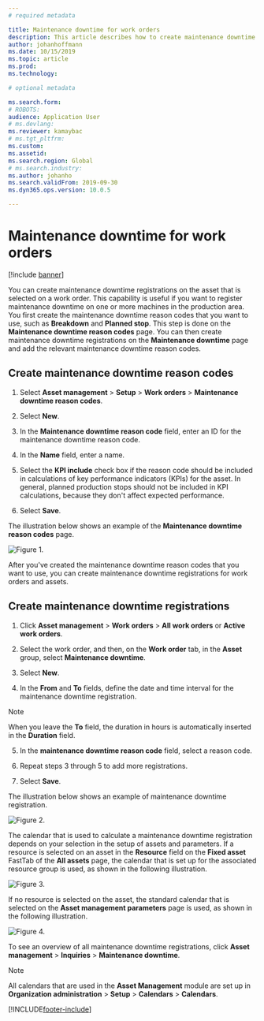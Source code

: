 ```yaml
---
# required metadata

title: Maintenance downtime for work orders
description: This article describes how to create maintenance downtime registrations on the asset that is selected on a work order.
author: johanhoffmann
ms.date: 10/15/2019
ms.topic: article
ms.prod: 
ms.technology: 

# optional metadata

ms.search.form: 
# ROBOTS: 
audience: Application User
# ms.devlang: 
ms.reviewer: kamaybac
# ms.tgt_pltfrm: 
ms.custom: 
ms.assetid: 
ms.search.region: Global
# ms.search.industry: 
ms.author: johanho
ms.search.validFrom: 2019-09-30
ms.dyn365.ops.version: 10.0.5

---
```


# Maintenance downtime for work orders

[!include [banner](../../includes/banner.md)]


You can create maintenance downtime registrations on the asset that is selected on a work order. This capability is useful if you want to register maintenance downtime on one or more machines in the production area. You first create the maintenance downtime reason codes that you want to use, such as **Breakdown** and **Planned stop**. This step is done on the **Maintenance downtime reason codes** page. You can then create maintenance downtime registrations on the **Maintenance downtime** page and add the relevant maintenance downtime reason codes.

## Create maintenance downtime reason codes

1. Select **Asset management** > **Setup** > **Work orders** > **Maintenance downtime reason codes**.

2. Select **New**.

3. In the **Maintenance downtime reason code** field, enter an ID for the maintenance downtime reason code.

4. In the **Name** field, enter a name.

5. Select the **KPI include** check box if the reason code should be included in calculations of key performance indicators (KPIs) for the asset. In general, planned production stops should not be included in KPI calculations, because they don't affect expected performance.

6. Select **Save**.

The illustration below shows an example of the **Maintenance downtime reason codes** page.

![Figure 1.](media/15-work-orders.png)

After you've created the maintenance downtime reason codes that you want to use, you can create maintenance downtime registrations for work orders and assets.


## Create maintenance downtime registrations

1. Click **Asset management** > **Work orders** > **All work orders** or **Active work orders**.

2. Select the work order, and then, on the **Work order** tab, in the **Asset** group, select **Maintenance downtime**.

3. Select **New**.

4. In the **From** and **To** fields, define the date and time interval for the maintenance downtime registration.

>[!NOTE]
>When you leave the **To** field, the duration in hours is automatically inserted in the **Duration** field.

5. In the **maintenance downtime reason code** field, select a reason code.

6. Repeat steps 3 through 5 to add more registrations.

7. Select **Save**.

The illustration below shows an example of maintenance downtime registration.

![Figure 2.](media/16-work-orders.png)

The calendar that is used to calculate a maintenance downtime registration depends on your selection in the setup of assets and parameters. If a resource is selected on an asset in the **Resource** field on the **Fixed asset** FastTab of the **All assets** page, the calendar that is set up for the associated resource group is used, as shown in the following illustration.

![Figure 3.](media/17-work-orders.png)

If no resource is selected on the asset, the standard calendar that is selected on the **Asset management parameters** page is used, as shown in the following illustration.

![Figure 4.](media/18-work-orders.png)

To see an overview of all maintenance downtime registrations, click **Asset management** > **Inquiries** > **Maintenance downtime**.

>[!NOTE]
>All calendars that are used in the **Asset Management** module are set up in **Organization administration** > **Setup** > **Calendars** > **Calendars**.



[!INCLUDE[footer-include](../../../includes/footer-banner.md)]